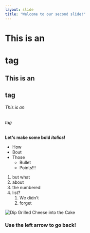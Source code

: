 ```yaml
---
layout: slide
title: "Welcome to our second slide!"
---
```

# This is an <h1> tag
## This is an <h2> tag
###### This is an <h6> tag
**Let's make some bold *italics*!**
* How
* Bout
* Those
   * Bullet
   * Points!!!

1. but what
1. about
1. the numbered
1. list?
   1. We didn't
   1. forget

![Dip Grilled Cheese into the Cake](https://media3.giphy.com/media/26n6E0FIhqPmN18MU/giphy.gif)

### Use the left arrow to go back!